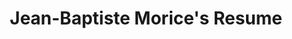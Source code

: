 ---
title     : "Jean-Baptiste Morice's Resume"
layout    : resume
permalink : /

# Top banner configuration
banner:
  background_default_color : "#000"
  background_image_url      : "/assets/images/banner_image.jpg"
  background_image_caption  : "Photo credit: [**Unsplash**](https://unsplash.com)"
  background_image_filter   : "0.5"
  id_picture_url            : /assets/images/id_picture.jpg
  hook_text                 : "Hi !"
  welcome_text              : "Welcome to my personal website."
  button_label              : "Learn more about me"
  button_url                : "#experiences"

# Intro block configuration
intro:
#  title_text: "Intro"
  text: "This is my intro."
#  button_label: "Download my CV"
#  button_url: "#"

# Work experiences
experiences:
-   company_name        : SOGITEC
    company_location    : Bruz, France
    company_website_url : http://www.sogitec.com
    company_logo_url    : /assets/images/company_logo_sogitec.png
    position            : 3D Developer Intern
    start_date          : June
    end_date            : September 2017
    short_summary       : "Here I describe what I did during my internship. Here
     I describe what I did during my internship. Here I describe what I did
     during my internship. Here I describe what I did during my internship. Here
     I describe what I did during my internship. Here I describe what I did
     during my internship."
    detailed_summary    :
    timeline_icon_url   : /assets/images/timeline_icon_fighter_jet.png
    # TODO: <div>Icon made by <a href="https://www.flaticon.com/authors/dave-gandy" title="Dave Gandy">Dave Gandy</a> from <a href="https://www.flaticon.com/" title="Flaticon">www.flaticon.com</a> is licensed by <a href="http://creativecommons.org/licenses/by/3.0/" title="Creative Commons BY 3.0" target="_blank">CC 3.0 BY</a></div>

-   company_name        : FIT-SA
    company_location    : Rennes, France
    company_website_url : http://www.fitsa-group.com
    company_logo_url    : "/assets/images/company_logo_fit.png"
    position            : IT Project Manager Intern
    start_date          : June
    end_date            : August 2016
    short_summary       : "Here I describe what I did during my internship. Here
     I describe what I did during my internship. Here I describe what I did
     during my internship. Here I describe what I did during my internship. Here
     I describe what I did during my internship. Here I describe what I did
     during my internship."
    detailed_summary    :
    timeline_icon_url   : /assets/images/timeline_icon_milk_bottle.png
    #  TODO: <div>Icon made by <a href="http://www.freepik.com" title="Freepik">Freepik</a> from <a href="https://www.flaticon.com/" title="Flaticon">www.flaticon.com</a> is licensed by <a href="http://creativecommons.org/licenses/by/3.0/" title="Creative Commons BY 3.0" target="_blank">CC 3.0 BY</a></div>

-   company_name        : MPO France
    company_location    : Vilaines-La-Juhel, France
    company_website_url : https://www.mpo-international.com
    company_logo_url    : /assets/images/company_logo_mpo.png
    position            : Software Developer Intern
    start_date          : April
    end_date            : August 2015
    short_summary       : "Here I describe what I did during my internship. Here
     I describe what I did during my internship. Here I describe what I did
     during my internship. Here I describe what I did during my internship. Here
     I describe what I did during my internship. Here I describe what I did
     during my internship."
    detailed_summary    :
    timeline_icon_url   : /assets/images/timeline_icon_vinyl_record.png
    # TODO: <div>Icon made by <a href="http://www.freepik.com" title="Freepik">Freepik</a> from <a href="https://www.flaticon.com/" title="Flaticon">www.flaticon.com</a> is licensed by <a href="http://creativecommons.org/licenses/by/3.0/" title="Creative Commons BY 3.0" target="_blank">CC 3.0 BY</a></div>

# Degrees
degrees:
-   degree             : Engineering degree
    school_name        : École Supérieure d'Ingénieurs de Rennes (ESIR)
    school_website_url : https://esir.univ-rennes1.fr
    school_logo_url    : /assets/images/school_logo_esir.png
    school_location    : Rennes, France
    start_date         : 2015
    end_date           : 2018
    summary            : If you had any meaningful roles at college, feel free to write about them here

-   degree             : Two year technical degree
    school_name        : Institut Universitaire de Technologie de Laval
    school_website_url : http://www.iut-laval.univ-lemans.fr
    school_logo_url    : /assets/images/school_logo_iut_laval.png
    school_location    : Laval, France
    start_date         : 2013
    end_date           : 2015
    summary            : If you had any meaningful roles at college, feel free to write about them here

#Skills
skills:
-   name: Programming
    color: "#ff1744"
    keywords:
        - C++
        - Java
        - Python

-   name: Graphics
    color:
    keywords:
        - Unity
        - OpenGL
        - GLSL
        - Vulkan

contact:
  catchphrase: "Do not hesitate to contact me !"
  instruction: "Send me an email at : "

# TODO: Maybe add these ?
# # Associations
# -   organization:
#     position:
#     startDate:
#     endDate:
#     summary:
#
# # Projects
# -   project:
#     role:
#     startDate:
#     endDate:
#     description: 

---